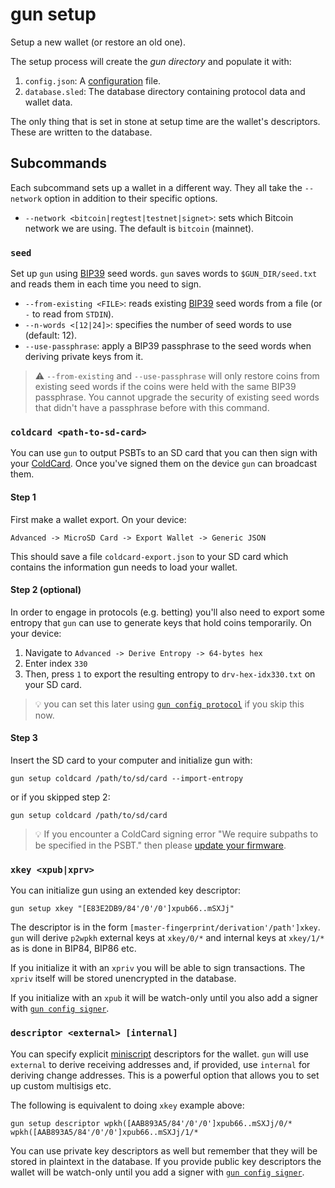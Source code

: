 # gun setup

Setup a new wallet (or restore an old one).

The setup process will create the *gun directory* and populate it with:

1. `config.json`: A [configuration](./config.md) file.
2. `database.sled`: The database directory containing protocol data and wallet data.

The only thing that is set in stone at setup time are the wallet's descriptors.
These are written to the database.

## Subcommands

Each subcommand sets up a wallet in a different way.
They all take the `--network` option in addition to their specific options.

- `--network <bitcoin|regtest|testnet|signet>`: sets which Bitcoin network we are using. The default is `bitcoin` (mainnet).

### `seed`

Set up `gun` using [BIP39] seed words.
`gun` saves words to `$GUN_DIR/seed.txt` and reads them in each time you need to sign.

- `--from-existing <FILE>`: reads existing [BIP39] seed words from a file (or `-` to read from `STDIN`).
- `--n-words <[12|24]>`: specifies the number of seed words to use (default: 12).
- `--use-passphrase`: apply a BIP39 passphrase to the seed words when deriving private keys from it.

> ⚠ `--from-existing` and `--use-passphrase` will only restore coins from existing seed words if the coins were held with the same BIP39 passphrase.
> You cannot upgrade the security of existing seed words that didn't have a passphrase before with this command.

### `coldcard <path-to-sd-card>`

You can use `gun` to output PSBTs to an SD card that you can then sign with your [ColdCard].
Once you've signed them on the device `gun` can broadcast them.

#### Step 1

First make a wallet export. On your device:

```
Advanced -> MicroSD Card -> Export Wallet -> Generic JSON
```

This should save a file `coldcard-export.json` to your SD card which contains the information gun needs to load your wallet.

#### Step 2 (optional)

In order to engage in protocols (e.g. betting) you'll also need to export some entropy that `gun` can use to generate keys that hold coins temporarily.
On your device:

1. Navigate to `Advanced -> Derive Entropy -> 64-bytes hex`
2. Enter index `330`
3. Then, press `1` to export the resulting entropy to `drv-hex-idx330.txt` on your SD card.

> 💡 you can set this later using [`gun config protocol`] if you skip this now.

#### Step 3

Insert the SD card to your computer and initialize gun with:

```
gun setup coldcard /path/to/sd/card --import-entropy
```

or if you skipped step 2:

```
gun setup coldcard /path/to/sd/card
```

> 💡 If you encounter a ColdCard signing error "We require subpaths to be specified in the PSBT." then please [update your firmware](https://coldcard.com/docs/upgrade).

### `xkey <xpub|xprv>`

You can initialize gun using an extended key descriptor:
```
gun setup xkey "[E83E2DB9/84'/0'/0']xpub66..mSXJj"
```

The descriptor is in the form `[master-fingerprint/derivation'/path']xkey`.
`gun` will derive `p2wpkh` external keys at `xkey/0/*` and internal keys at `xkey/1/*` as is done in BIP84, BIP86 etc.

If you initialize it with an `xpriv` you will be able to sign transactions.
The `xpriv` itself will be stored unencrypted in the database.

If you initialize with an `xpub` it will be watch-only until you also add a signer with [`gun config signer`](./config.md).

### `descriptor <external> [internal]`

You can specify explicit [miniscript] descriptors for the wallet.
`gun` will use `external` to derive receiving addresses and, if provided, use `internal` for deriving change addresses.
This is a powerful option that allows you to set up custom multisigs etc.

The following is equivalent to doing `xkey` example above:

```
gun setup descriptor wpkh([AAB893A5/84'/0'/0']xpub66..mSXJj/0/* wpkh([AAB893A5/84'/0'/0']xpub66..mSXJj/1/*
```

You can use private key descriptors as well but remember that they will be stored in plaintext in the database.
If you provide public key descriptors the wallet will be watch-only until you add a signer with [`gun config signer`].

[`gun config protocol`]: ./config.md
[`gun config signer`]: ./config.md

[ColdCard]: https://coldcard.com/
[PSBT]: https://bitcoinops.org/en/topics/psbt/
[BIP39]: https://github.com/bitcoin/bips/blob/master/bip-0039.mediawiki
[miniscript]: https://bitcoinops.org/en/topics/miniscript/
